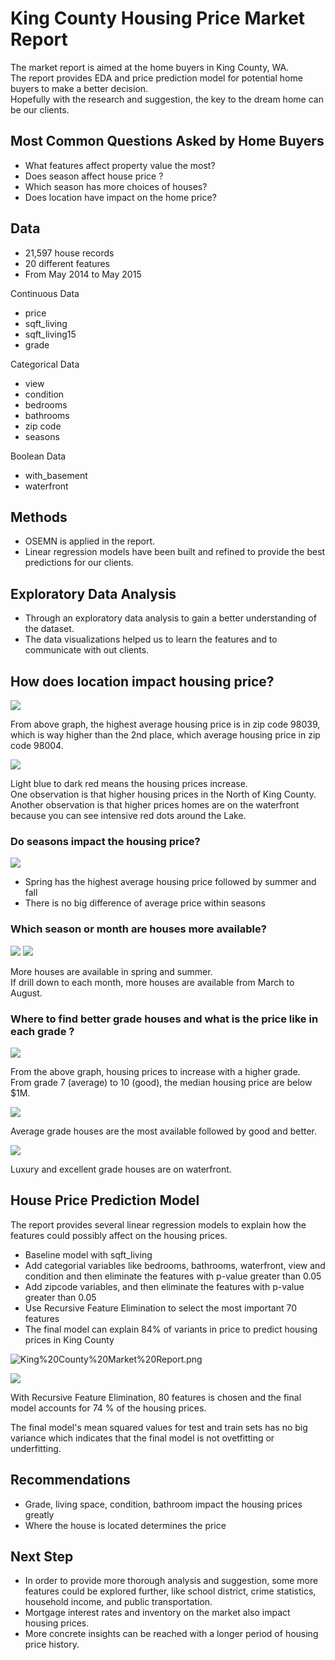  # King County Housing Price Market Report

The market report is aimed at the home buyers in King County, WA. <br>
The report provides EDA and price prediction model for potential home buyers to make a better decision.<br>
Hopefully with the research and suggestion, the key to the dream home can be our clients.

## Most Common Questions Asked by Home Buyers

 - What features affect property value the most? <br>
 - Does season affect house price ?
 - Which season has more choices of houses?
 - Does location have impact on the home price?

## Data
 - 21,597 house records
 - 20 different features
 - From May 2014 to May 2015

Continuous Data
- price
- sqft_living
- sqft_living15
- grade

Categorical Data
- view
- condition
- bedrooms
- bathrooms
- zip code
- seasons

Boolean Data
- with_basement
- waterfront

## Methods

- OSEMN is applied in the report.
- Linear regression models have been built and refined to provide the best predictions for our clients.

## Exploratory Data Analysis

- Through an exploratory data analysis to gain a better understanding of the dataset.
- The data visualizations helped us to learn the features and to communicate with out clients.

## How does location impact housing price?

<img src = "image/zipcode_price.png"/>

From above graph, the highest average housing price is in zip code 98039, which is way higher than the 2nd place, which average housing price in zip code 98004.

<img src="image/lat_long.png"/>

Light blue to dark red means the housing prices increase.<br>
One observation is that higher housing prices in the North of King County.<br>
Another observation is that higher prices homes are on the waterfront because you can see intensive red dots around the Lake.

### Do seasons impact the housing price?

<img src="image/season_price.png"/>

- Spring has the highest average housing price followed by summer and fall
- There is no big difference of average price within seasons

### Which season or month are houses more available?

<img src="image/season_quantity.png"/>

<img src="image/month_quantity.png"/>

More houses are available in spring and summer.<br>
If drill down to each month, more houses are available from March to August.


### Where to find better grade houses and what is the price like in each grade ?

<img src ="image/grade_price.png"/>

From the above graph, housing prices to increase with a higher grade.<br>
From grade 7 (average) to 10 (good), the median housing price are below $1M.

<img src="image/grade_quantity.png"/>

Average grade houses are the most available followed by good and better.

<img src="image/grade_loc.png"/>

Luxury and excellent grade houses are on waterfront.

## House Price Prediction Model

The report provides several linear regression models to explain how the features could possibly affect on the housing prices.
- Baseline model with sqft_living
- Add categorial variables like bedrooms, bathrooms, waterfront, view and condition and then eliminate the features with p-value greater than 0.05
- Add zipcode variables, and then eliminate the features with p-value greater than 0.05
- Use Recursive Feature Elimination to select the most important 70 features
- The final model can explain 84% of variants in price to predict housing prices in King County

![King%20County%20Market%20Report.png](attachment:King%20County%20Market%20Report.png)

<img src ="image/predicted_test.png"/>

With Recursive Feature Elimination, 80 features is chosen and the final model accounts for 74 % of the housing prices.

The final model's mean squared values for test and train sets has no big variance which indicates that the final model is not ovetfitting or underfitting.

## Recommendations 

- Grade, living space, condition, bathroom impact the housing prices greatly
- Where the house is located determines the price

## Next Step

- In order to provide more thorough analysis and suggestion, some more features could be explored further, like school district, crime statistics, household income, and public transportation.
- Mortgage interest rates and  inventory on the market also impact housing prices.
- More concrete insights can be reached with a longer period of housing price history.
